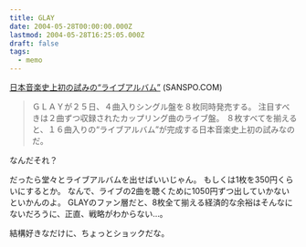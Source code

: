 ```yaml
---
title: GLAY
date: 2004-05-28T00:00:00.000Z
lastmod: 2004-05-28T16:25:05.000Z
draft: false
tags:
  - memo
---
```


[日本音楽史上初の試みの“ライブアルバム”](http://www.sanspo.com/geino/top/gt200405/gt2004052504.html) (SANSPO.COM)

> ＧＬＡＹが２５日、４曲入りシングル盤を８枚同時発売する。 注目すべきは２曲ずつ収録されたカップリング曲のライブ盤。 ８枚すべてを揃えると、１６曲入りの“ライブアルバム”が完成する日本音楽史上初の試みなのだ。

なんだそれ？

だったら堂々とライブアルバムを出せばいいじゃん。 もしくは1枚を350円くらいにするとか。 なんで、ライブの2曲を聴くために1050円ずつ出していかないといかんのよ。 GLAYのファン層だと、8枚全て揃える経済的な余裕はそんなにないだろうに、正直、戦略がわからない…。

結構好きなだけに、ちょっとショックだな。
